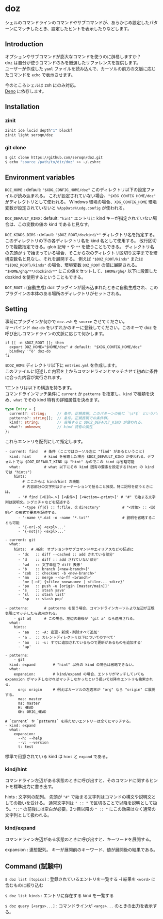 # doz
シェルのコマンドラインのコマンドやサブコマンドが、あらかじめ設定したパターンにマッチしたとき、設定したヒントを表示したりなどします。


## Introduction
オプションやサブコマンドが膨大なコマンドを使うのに辟易しますか？<br>
doz は自分が使うコマンドのみを厳選したリファレンスを提供します。<br>
ユーザーが作成した `yaml` ファイルを読み込んで、カーソルの前方の文脈に応じたコマンドを `echo` で表示させます。

今のところシェルは zsh にのみ対応。<br>
[Deno](https://deno.land/) に依存します。<br>


## Installation

### zinit
```zsh
zinit ice lucid depth"1" blockf
zinit light seroqn/doz
```

### git clone
```sh
$ git clone https://github.com/seroqn/doz.git
$ echo "source /path/to/dir/doz" >> ~/.zshrc
```


## Environment variables

`DOZ_HOME`
: default: `"$XDG_CONFIG_HOME/doz"`
  このディレクトリ以下の設定ファイルが読み込まれる。
  これが設定されていない場合、`"$XDG_CONFIG_HOME/doz"` がディレクトリとして使われる。
  Windows 環境の場合、`XDG_CONFIG_HOME` 環境変数が設定されていないと `%AppData%\xdg.config` が使われる。

`DOZ_DEFAULT_KIND`
: default: `"hint"`
  エントリに kind キーが指定されていない場合は、この変数の値の kind であると見なす。

`DOZ_KINDS_DIRS`
: default: `"$DOZ_ROOT/dozkind/*"`
  ディレクトリ名を指定する。このディレクトリの下の各ディレクトリ名を kind 名として使用する。
  改行区切りで複数指定できる。glob 記号 `*` や `**` を使うこともできる。
  ディレクトリ名の先頭が `$` で始まっている場合、そこから次のディレクトリ区切り文字までを環境変数名と見なし、それを展開する。
  例えば `"$DOZ_ROOT/kinds"` または `"${DOZ_ROOT}/kinds"` の場合、環境変数 `DOZ_ROOT` の値に展開される。
  `"$HOME/ghq/**/dozkind/*"` にこの値をセットして、`$HOME/ghq/` 以下に設置した dozkind を使用するということもできる。

`DOZ_ROOT`
: (自動生成)
  doz プラグインが読み込まれたときに自動生成され、このプラグインの本体のある場所のディレクトリがセットされる。



## Setting
事前にプラグインか何かで `doz.zsh` を `source` させてください。<br>
キーバインド `doz-do` をいずれかのキーに登録してください。このキーで doz を呼び出しコマンドラインの文脈に応じて何かします。

```zsh:.zshrc
if [[ -n $DOZ_ROOT ]]; then
  export DOZ_HOME="$HOME/doz" # default: "$XDG_CONFIG_HOME/doz"
  bindkey '^o' doz-do
fi
```

`$DOZ_HOME` ディレクトリ以下に `entries.yml` を作成します。<br>
このファイルに記述した内容を上からコマンドラインとマッチさせて初めに条件に合った内容が実行されます。


1エントリは以下の構造を持ちます。<br>
コマンドラインマッチ条件に `current` か `patterns` を指定し、`kind` で種類を決め、`what` でその kind 特有の詳細属性を決めます。
```typescript
type Entry = {
  current?: string;     // 条件。正規表現。このパターンの後に `\s*$` というパターンが隠されている
  patterns?: string[];  // 条件。正規表現での条件群。
  kind?: string;        // 省略すると $DOZ_DEFAULT_KIND が使われる。
  what?: unknown;       // kind 特有の属性
};
```

これらエントリを配列にして指定します。
```yaml:entries:yml
- current: find   # 条件 (ここではカーソル左に "find" があるということ)
  kind: hint      # kind を省略した場合 $DOZ_DEFAULT_KIND が使われる。デフォルトでは $DOZ_DEFAULT_KIND は "hint" なのでこの kind は省略可能
  what:           # what 以下にその kind 固有の要素を設定する(hint の kind では "hints")
    hints:
        # ここからは kind/hint の機能
        # 内容部分の文字列はクォーテーションで括ること推奨。特に記号を使うときには。
      - '# find [<DIR=.>] [<条件>] [<Action=-print>]' # "#" で始まる文字列は説明文。シグニチャなどを記述する
      - '-type {f|d} :: f:file, d:directory'          # "<対象> :: <説明>" の形式で要素を記述する。
      - '-name \*.dat -o -name "*.txt"'               # 説明を省略することも可能
      - '{-or|-o} <expl>...'
      - '{-not|!} <expl>...'

- current: git
  what:
    hints:  # 用途: オプションやサブコマンドやエイリアスなどの記述に
      - 'dc   :: diff --cached :: add されている部分'
      - 'd    :: diff :: add されていない部分'
      - 'wd   :: 文字単位で diff 表示'
      - 'b    :: branch [<new-branch>]'
      - 'cob  :: checkout -b <new-branch>'
      - 'mn   :: merge --no-ff <branch>'
      - 'mv [-nf] {<file> <newname> | <file>... <dir>}'
      - 'pu   :: push -u [origin [master/main]]'
      - 's    :: stash save'
      - 'sl   :: stash list'
      - 'sp   :: stash pop'

- patterns:       # patterns を使う場合、コマンドラインカーソルより左辺が正規表現にマッチしたら適用される。
    - git a$      # この場合、左辺の最後が "git a" なら適用される。
  what:
    hints:
      - 'aa   :: -A: 変更・新規・削除すべて追加'
      - 'a .  :: カレントディレクトリ以下についてのすべて'
      - 'au   :: -u: すでに追加されているもので更新があるものを追加する'
      - 'ap'

- patterns:
    - git
  kind: expand        # "hint" 以外の kind の場合は省略できない。
  what:
    expansion:        # kind/expand の場合、エントリがマッチしていても expansion がマッチしなければマッチしなかったという扱いで以降のエントリも検索される。
      org: origin     # 例えばカーソルの左辺末が "org" なら "origin" に展開する。
      mas: master
      ms: master
      H: HEAD
      OH: ORIG_HEAD

# `current` や `patterns` を持たないエントリーは全てにマッチする。
- kind: expand
  what:
    expansion:
      --h: --help
      --v: --version
      t: test
```

標準で用意されている kind は `hint` と `expand` である。


### kind/hint
コマンドライン左辺がある状態のときに呼び出すと、そのコマンドに関するヒントを標準出力に書き出す。

hints
: 文字列の配列。
  先頭が `"#"` で始まる文字列はコマンドの構文や説明文としての扱いを受ける。
  通常文字列は `" :: "` で区切ることで以降を説明として扱う。`"::"` の前後には空白が必要。2つ目以降の `" :: "` にこの効果はなく通常の文字列として扱われる。


### kind/expand
コマンドライン左辺がある状態のときに呼び出すと、キーワードを展開する。

expansion
: 連想配列。
  キーが展開前のキーワード、値が展開後の結果である。


## Command (試験中)
`$ doz list [topics]`
: 登録されているエントリを一覧する
  \-i 結果を `<word>` に含むものに絞り込む

`$ doz list kinds`
: エントリに存在する kind を一覧する

`$ doz query [<args>...]`
: コマンドラインが `<args>...` のときの出力を表示する。

